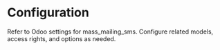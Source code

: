 # Configuration

Refer to Odoo settings for mass_mailing_sms. Configure related models, access rights, and options as needed.
